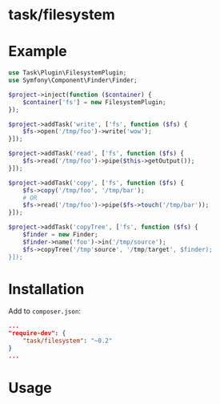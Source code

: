 task/filesystem
===============

Example
=======
```php
use Task\Plugin\FilesystemPlugin;
use Symfony\Component\Finder\Finder;

$project->inject(function ($container) {
    $container['fs'] = new FilesystemPlugin;
});

$project->addTask('write', ['fs', function ($fs) {
    $fs->open('/tmp/foo')->write('wow');
}]);

$project->addTask('read', ['fs', function ($fs) {
    $fs->read('/tmp/foo')->pipe($this->getOutput());
}]);

$project->addTask('copy', ['fs', function ($fs) {
    $fs->copy('/tmp/foo', '/tmp/bar');
    # OR
    $fs->read('/tmp/foo')->pipe($fs->touch('/tmp/bar'));
}]);

$project->addTask('copyTree', ['fs', function ($fs) {
    $finder = new Finder;
    $finder->name('foo')->in('/tmp/source');
    $fs->copyTree('/tmp'source', '/tmp/target', $finder);
}]);
```

Installation
============

Add to `composer.json`:
```json
...
"require-dev": {
    "task/filesystem": "~0.2"
}
...
```

Usage
=====
